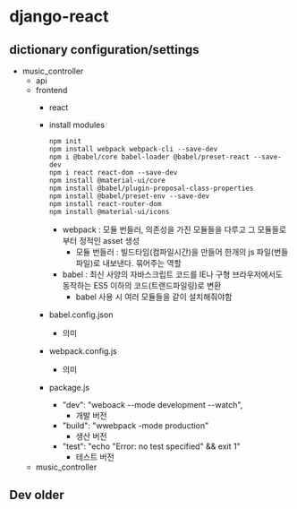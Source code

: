 # django-react
## dictionary configuration/settings
- music_controller
    - api
    - frontend
        - react
        - install modules
            ```
            npm init
            npm install webpack webpack-cli --save-dev
            npm i @babel/core babel-loader @babel/preset-react --save-dev
            npm i react react-dom --save-dev
            npm install @material-ui/core
            npm install @babel/plugin-proposal-class-properties
            npm install @babel/preset-env --save-dev
            npm install react-router-dom
            npm install @material-ui/icons
            ```
            - webpack : 모듈 번들러, 의존성을 가진 모듈들을 다루고 그 모듈들로부터 정적인 asset 생성
                - 모듈 번들러 : 빌드타임(컴파일시간)을 만들어 한개의 js 파일(번들 파일)로 내보낸다. 묶어주는 역할
            - babel : 최신 사양의 자바스크립트 코드를 IE나 구형 브라우저에서도 동작하는 ES5 이하의 코드(트랜드파일링)로 변환
                - babel 사용 시 여러 모듈들을 같이 설치해줘야함
            
        - babel.config.json
            - 의미
        - webpack.config.js
            - 의미
        - package.js
            - "dev": "weboack --mode development --watch",
                - 개발 버전
            - "build": "wwebpack -mode production"
                - 생산 버전
            - "test": "echo \"Error: no test specified\" && exit 1"
                - 테스트 버전
    - music_controller



## Dev older
